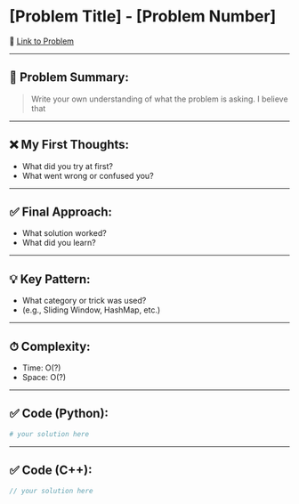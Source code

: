 # [Problem Title] - [Problem Number]

🔗 [Link to Problem](https://leetcode.com/problems/merge-strings-alternately/description/?envType=study-plan-v2&envId=leetcode-75)

---

## 🧠 Problem Summary:
> Write your own understanding of what the problem is asking.
I believe that 
---

## ❌ My First Thoughts:
- What did you try at first?
- What went wrong or confused you?

---

## ✅ Final Approach:
- What solution worked?
- What did you learn?

---

## 💡 Key Pattern:
- What category or trick was used?
- (e.g., Sliding Window, HashMap, etc.)

---

## ⏱ Complexity:
- Time: O(?)
- Space: O(?)

---

## ✅ Code (Python):
```python
# your solution here
```

---

## ✅ Code (C++):
```cpp
// your solution here
```
